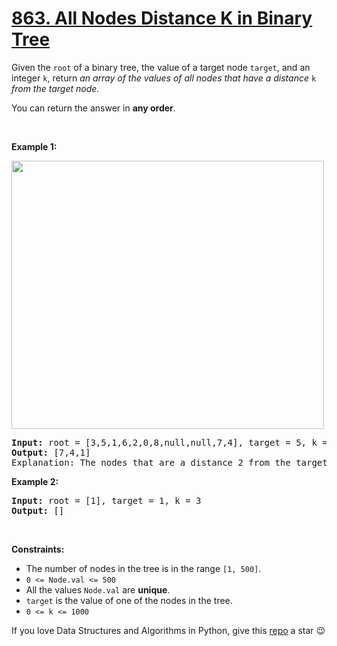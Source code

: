 # [863. All Nodes Distance K in Binary Tree][title]

<p>Given the <code>root</code> of a binary tree, the value of a target node <code>target</code>, and an integer <code>k</code>, return <em>an array of the values of all nodes that have a distance </em><code>k</code><em> from the target node.</em></p>
<p>You can return the answer in <strong>any order</strong>.</p>
<p> </p>
<p><strong>Example 1:</strong></p>
<img alt="" src="https://s3-lc-upload.s3.amazonaws.com/uploads/2018/06/28/sketch0.png" style="width: 500px; height: 429px;"/>
<pre><strong>Input:</strong> root = [3,5,1,6,2,0,8,null,null,7,4], target = 5, k = 2
<strong>Output:</strong> [7,4,1]
Explanation: The nodes that are a distance 2 from the target node (with value 5) have values 7, 4, and 1.
</pre>
<p><strong>Example 2:</strong></p>
<pre><strong>Input:</strong> root = [1], target = 1, k = 3
<strong>Output:</strong> []
</pre>
<p> </p>
<p><strong>Constraints:</strong></p>
<ul>
<li>The number of nodes in the tree is in the range <code>[1, 500]</code>.</li>
<li><code>0 &lt;= Node.val &lt;= 500</code></li>
<li>All the values <code>Node.val</code> are <strong>unique</strong>.</li>
<li><code>target</code> is the value of one of the nodes in the tree.</li>
<li><code>0 &lt;= k &lt;= 1000</code></li>
</ul>


If you love Data Structures and Algorithms in Python, give this [repo][me] a star :wink:

[title]: https://leetcode.com/problems/all-nodes-distance-k-in-binary-tree
[me]: https://github.com/bumblebee211196/awesome-python-leetcode